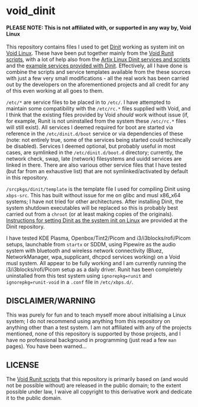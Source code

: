 # void_dinit
#### PLEASE NOTE: This is not affiliated with, or supported in any way by, Void Linux 
This repository contains files I used to get [Dinit](https://github.com/davmac314/dinit) working as system init on [Void Linux](https://voidlinux.org/). These have been put together mainly from the [Void Runit scripts](https://github.com/void-linux/void-runit), with a lot of help also from the [Artix Linux Dinit services and scripts](https://gitea.artixlinux.org/artixlinux/packages-dinit) and the [example services provided with Dinit](https://github.com/davmac314/dinit/tree/master/doc/linux/services). Effectively, all I have done is combine the scripts and service templates available from the these sources with just a few very small modifications - all the real work has been carried out by the developers on the aforementioned projects and all credit for any of this even working at all goes to them.

```/etc/*``` are service files to be placed in to ```/etc/```. I have attempted to maintain some compatibility with the ```/etc/rc.*``` files supplied with Void, and I think that the existing files provided by Void _should_ work without issue (if, for example, Runit is not uninstalled from the system these ```/etc/rc.*``` files will still exist). All services I deemed required for boot are started via reference in the ```/etc/dinit.d/boot``` service or via dependencies  of these (note: not entirely true, some of the services being started could techincally be disabled). Services I deemed optional, but probably useful in most cases, are symlinked in the ```/etc/dinit.d/boot.d``` directory; currently, the network check, swap, late (network) filesystems and uuidd services are linked in there. There are also various other service files that I have tested (but far from an exhaustive list) that are not symlinked/activated by default in this repository.

```/srcpkgs/dinit/template``` is the template file I used for compiling Dinit using ```xbps-src```. This has built without issue for me on glibc and musl x86_x64 systems; I have not tried for other architectures. After installing Dinit, the system shutdown executables will be replaced so this is probably best carried out from a ```chroot``` (or at least making copies of the originals). [Instructions for setting Dinit as the system init on Linux](https://github.com/davmac314/dinit/blob/master/doc/linux/DINIT-AS-INIT.md) are provided at the Dinit repository.

I have tested KDE Plasma, Openbox/Tint2/Picom and i3/i3blocks/rofi/Picom setups, launchable from ```startx``` or SDDM, using Pipewire as the audio system with bluetooth and wireless network connectivity (Bluez, NetworkManager, wpa_supplicant, dhcpcd services working) on a Void musl system. All appear to be fully working and I am currently running the i3/i3blocks/rofi/Picom setup as a daily driver. Runit has been completely uninstalled from this test system using ```ignorepkg=runit``` and ```ignorepkg=runit-void``` in a ```.conf``` file in ```/etc/xbps.d/```. 

## DISCLAIMER/WARNING
This was purely for fun and to teach myself more about initialising a Linux system; I do not recommend using anything from this repository on anything other than a test system. I am not affiliated with any of the projects mentioned, none of this repository is supported by those projects, and I have no professional background in programming (just read a few ```man``` pages). You have been warned...

## LICENSE
The [Void Runit scripts](https://github.com/void-linux/void-runit) that this repository is primarily based on (and would not be possible without) are released in the public domain; to the extent possible under law, I waive all copyright to this derivative work and dedicate it to the public domain.
